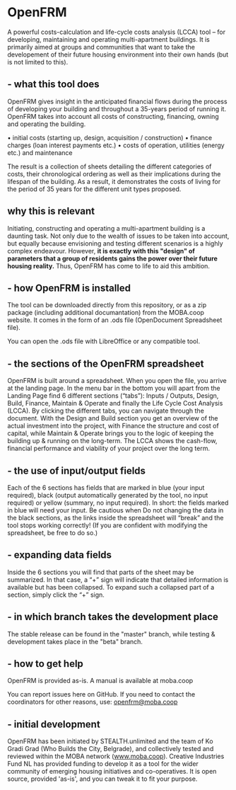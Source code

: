 # OpenFRM
A powerful costs-calculation and life-cycle costs analysis (LCCA) tool – for developing, maintaining and operating multi-apartment buildings. It is primarily aimed at groups and communities that want to take the developement of their future housing environment into their own hands (but is not limited to this).

## - what this tool does

OpenFRM gives insight in the anticipated financial flows during the process of developing your building and throughout a 35-years period of running it. OpenFRM takes into account all costs of constructing, financing, owning and operating the building.

• initial costs (starting up, design, acquisition / construction)
• finance charges (loan interest payments etc.)
• costs of operation, utilities (energy etc.) and maintenance

The result is a collection of sheets detailing the different categories of costs, their chronological ordering as well as their implications during the lifespan of the building. As a result, it demonstrates  the costs of living for the period of 35 years for the different unit types proposed.

## why this is relevant

Initiating, constructing and operating a multi-apartment building is a daunting task. Not only due to the wealth of issues to be taken into account, but equally because envisioning and testing different scenarios is a highly complex endeavour. However, **it is exactly with this "design" of parameters that a group of residents gains the power over their future housing reality.** Thus, OpenFRM has come to life to aid this ambition.

## - how OpenFRM is installed

The tool can be downloaded directly from this repository, or as a zip package (including additional documantation) from the MOBA.coop website. It comes in the form of an .ods file (OpenDocument Spreadsheet file).

You can open the .ods file with LibreOffice or any compatible tool.

## - the sections of the OpenFRM spreadsheet

OpenFRM is built around a spreadsheet. When you open the file, you arrive at the landing page. In the menu bar in the bottom you will apart from the Landing Page find 6 different sections (“tabs”): Inputs / Outputs, Design, Build, Finance, Maintain & Operate and finally the Life Cycle Cost Analysis (LCCA). By clicking the different tabs, you can navigate through the document.
With the Design and Build section you get an overview of the actual investment into the project, with Finance the structure and cost of capital, while Maintain & Operate brings you to the logic of keeping the building up & running on the long-term. The LCCA shows the cash-flow, financial performance and viability of your project over the long term.

## - the use of input/output fields

Each of the 6 sections has fields that are marked in blue (your input required), black (output automatically generated by the tool, no input required) or yellow (summary, no input required). In short: the fields marked in blue will need your input. Be cautious when Do not changing the data in the black sections, as the links inside the spreadsheet will “break” and the tool stops working correctly! (If you are confident with modifying the spreadsheet, be free to do so.)

## - expanding data fields

Inside the 6 sections you will find that parts of the sheet may be summarized. In that case, a “+” sign will indicate that detailed information is available but has been collapsed. To expand such a collapsed part of a section, simply click the “+” sign.

## - in which branch takes the development place

The stable release can be found in the "master" branch, while testing & development takes place in the "beta" branch.

## - how to get help

OpenFRM is provided as-is. A manual is available at moba.coop

You can report issues here on GitHub. If you need to contact the coordinators for other reasons, use: openfrm@moba.coop

## - initial development

OpenFRM has been initiated by STEALTH.unlimited and the team of Ko Gradi Grad (Who Builds the City, Belgrade), and collectively tested and reviewed within the MOBA network (www.moba.coop). Creative Industries Fund NL has provided funding to develop it as a tool for the wider community of emerging housing initiatives and co-operatives. It is open source, provided 'as-is', and you can tweak it to fit your purpose.




